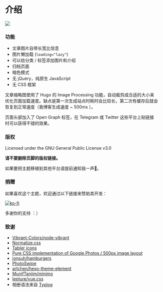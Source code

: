 # 介绍

![](@assets/cover.jpg)


### 功能

* 文章图片自带长宽比信息
* 图片懒加载 \(`loading="lazy"`\)
* 可以给分类 / 标签添加图片和介绍
* 归档页面
* 暗色模式
* 无 jQuery，纯原生 JavaScript
* 无 CSS 框架

文章缩略图使用了 Hugo 的 Image Processing 功能，自动裁剪成合适的大小来优化页面加载速度。缺点是第一次生成站点时耗时会比较长，第二次有缓存后就会恢复到正常速度（我博客生成速度 ~ 500ms ）。

页面头部加入了 Open Graph 标签，在 Telegram 或 Twitter 这些平台上贴链接时可以获得不错的效果。

### 版权

Licensed under the GNU General Public License v3.0

**请不要删除页脚的版权链接。**

如果要把主题移植到其他平台请提前通知我一声🙏。

### 捐赠

如果喜欢这个主题，欢迎通过以下链接来赞助其开发：

 [![ko-fi](https://camo.githubusercontent.com/88b9e664b2a500cbdc892ab041e3fd1d7c348082650f3e5cf38da8ce3865e922/68747470733a2f2f7777772e6b6f2d66692e636f6d2f696d672f676974687562627574746f6e5f736d2e737667)](https://ko-fi.com/C0C530AXX)

多谢你的支持 ：）

### 致谢

* [Vibrant-Colors/node-vibrant](https://github.com/Vibrant-Colors/node-vibrant)
* [Normalize.css](https://necolas.github.io/normalize.css/)
* [Tabler icons](https://tablericons.com/)
* [Pure CSS implementation of Google Photos / 500px image layout](https://github.com/xieranmaya/blog/issues/6)
* [jonsuh/hamburgers](https://github.com/jonsuh/hamburgers)
* [PhotoSwipe](https://photoswipe.com/)
* [artchen/hexo-theme-element](https://github.com/artchen/hexo-theme-element)
* [MunifTanjim/minimo](https://github.com/MunifTanjim/minimo)
* [lepture/yue.css](https://github.com/lepture/yue.css)
* 相册语法来自 [Typlog](https://typlog.com/)
